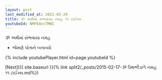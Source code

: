 ```yaml
---
layout: post
last_modified_at: 2021-03-29
title: ૐ અર્થમાં સંભવાયા નમહ ૧૧ ટાઈમ્સ
youtubeId: NMF64ncTMWI
---
```

 
 
 ૐ અર્થમાં સંભવાયા નમહ  
 
 -  જેમણે પોતાને બનાવ્યો 
 
  
 
  
 
 
 
 
 
 


{% include youtubePlayer.html id=page.youtubeId %}
 
[Next]({{ site.baseurl }}{% link  split2/_posts/2015-02-17-ૐ ઉથભીડાળે નમહ ૧૧ ટાઈમ્સ.md%})
 
